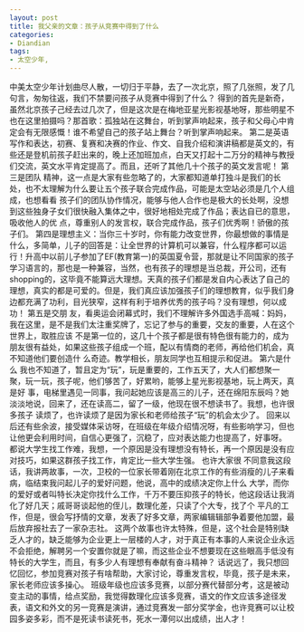 ```yaml
---
layout: post
title: 我父亲的文章：孩子从竞赛中得到了什么
categories:
- Diandian
tags:
- 太空少年, 
---
```

中美太空少年计划曲尽人散，一切归于平静，去了一次北京，照了几张照，发了几句言，匆匆往返，我们不禁要问孩子从竞赛中得到了什么？ 得到的首先是新奇，虽然北京孩子己经去过几次了，但是这次是在梅地亚星光影视基地呀，那些明星不也在这里拍摄吗？那首歌：孤独站在这舞台，听到掌声响起来，孩子和父母心中肯定会有无限感慨！谁不希望自己的孩子站上舞台？听到掌声响起来。 第二是英语写作和表达，初赛、复赛和决赛的作业、作文、自我介绍和演讲稿都是英文的，有些还是登机前孩子赶出来的，晚上还加班加点，白天又打起十二万分的精神与教授们交流，英文水平肯定提高了。而且，还听了其他几十个孩子的英文发言呢！ 第三是团队 精神，这一点是大家有些忽略了的，大家都知道单打独斗是我们的长处，也不太理解为什么要让五个孩子联合完成作品，可能是太空站必须是几个人组成，也想看看 孩子们的团队协作情况，能够与他人合作也是极大的长处啊，没想到这些独身子女们很快融入集体之中，很好地相处完成了作品；表达自已的意思，吸收他人的优 点，尊重别人的发言权，联合完成作品，孩子们优秀啊！骄傲的孩子们。 第四是理想主义：当你三十岁时，你有能力改变世界，你最想做的事情是什么，多简单，儿子的回答是：让全世界的计算机可以兼容，什么程序都可以运行！升高中以前儿子参加了EF(教育第一)的英国夏令营，那就是让不同国家的孩子学习语言的，那也是一种兼容，当然，也有孩子的理想是当总裁，开公司，还有shopping的，这毕竟不能算远大理想。天真的孩子们都是发自内心表达了自己的理想，真实的都是可爱的。但是，我们真应该加强孩子们的理想教育，似乎我们身边都充满了功利，目光狭窄，这样有利于培养优秀的孩子吗？没有理想，何以成功！ 第五是交朋 友，看奥运会闭幕式时，我们不理解许多外国选手高喊：妈妈，我在这里，是不是我们太注重奖牌了，忘记了参与的重要，交友的重要，人在这个世界上，取胜应该 不是第一位的，这几十个孩子都是很有特色很有能力的，成为朋友很有益处，如果这些孩子组成一个班，配以有情商的老师，再给他们机会，真不知道他们要创造什 么奇迹。教学相长，朋友同学也互相提示和促进。 第六是什么 我也不知道了，暂且定为“玩”，玩是重要的，工作五天了，大人们都想聚一聚，玩一玩，孩子呢，他们够苦了，好累哟，能够上星光影视基地，玩上两天，真是好 事，电梯里遇见一同事，我问起她应该是高三的儿子，还在绵阳东辰吗？她淡淡地说，回来了，还在读高二，留了一级，他现在很不想读书了。我想，也许很多孩子 读烦了，也许读烦了是因为家长和老师给孩子“玩”的机会太少了。 回来以后还有些余波，接受媒体采访呀，在班级在年级介绍情况呀，有些影响学习，但也让他更会利用时间，自信心更强了，沉稳了，应对表达能力也提高了，好事呀。 都说大学生找工作难，我想，一个原因是没有理想没有特长，再一个原因是没有应对技巧，如果这群孩子找工作，肯定比一些大学生强。 也许大家很 不同意我这段话，我讲两故事，一次，卫校的一位家长带着刚在北京工作的有些消瘦的儿子来看病，临结束我问起儿子的爱好问题，他说，高中的成绩决定你上什么 大学，而你的爱好或者叫特长决定你找什么工作，千万不要压抑孩子的特长，他这段话让我消化了好几天；戚哥哥谈起他的侄儿，数理化差，只读了个大专，找了个 平凡的工作，但是，很会写抒情的文章，发表了好多文章，两家编辑辑部争着要他加盟，最后放弃报社去了一家杂志社。 这两个故事也许太特殊，但是，这个社会是特别缺乏人才的，缺乏能够为企业更上一层楼的人才，对于真正有本事的人来说企业永远不会拒绝，解聘另一个安置你就是了嘛，而这些企业不想要现在这些眼高手低没有特长的大学生，而且，有多少人有理想有奉献有奋斗精神？ 话说远了，我只想回忆回忆，参加竞赛对孩子有啥帮助，大家讨论，尊重发言权，毕竟，孩子是未来，家长老师应该多操心。 班级年级也应该多竞赛，以部分赛代替部分考，这是被动变主动的事情，给点奖励，我觉得数理化应该多竞赛，语文的作文应该多途径发表，语文和外文的另一竞赛是演讲，通过竞赛发一部分奖学金，也许竞赛可以让校园多姿多彩，而不是死读书读死书，死水一潭何以出成绩，出人才！
